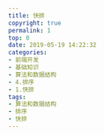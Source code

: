 ```yaml
---
title: 快排
copyright: true
permalink: 1
top: 0
date: 2019-05-19 14:22:32
categories:
- 前端开发
- 基础知识
- 算法和数据结构
- 4.排序
- 1.快排
tags:
- 算法和数据结构
- 排序
- 快排
---
```

